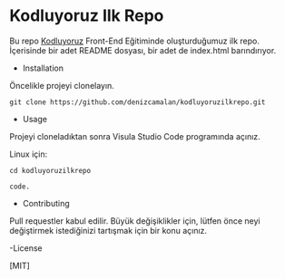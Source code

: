 # Kodluyoruz Ilk Repo

Bu repo [Kodluyoruz](https://www.kodluyoruz.org/) Front-End Eğitiminde oluşturduğumuz ilk repo. İçerisinde bir adet README dosyası, bir adet de index.html barındırıyor.

- Installation

Öncelikle projeyi clonelayın. 

`git clone https://github.com/denizcamalan/kodluyoruzilkrepo.git`

- Usage
 
 Projeyi cloneladıktan sonra Visula Studio Code programında açınız.

 Linux için:

`cd kodluyoruzilkrepo`

`code.`

- Contributing 

Pull requestler kabul edilir. Büyük değişiklikler için, lütfen önce neyi değiştirmek 
istediğinizi tartışmak için bir konu açınız.

-License

[MIT]

